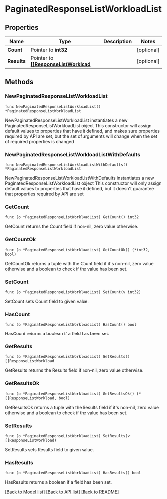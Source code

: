 # PaginatedResponseListWorkloadList

## Properties

Name | Type | Description | Notes
------------ | ------------- | ------------- | -------------
**Count** | Pointer to **int32** |  | [optional] 
**Results** | Pointer to [**[]ResponseListWorkload**](ResponseListWorkload.md) |  | [optional] 

## Methods

### NewPaginatedResponseListWorkloadList

`func NewPaginatedResponseListWorkloadList() *PaginatedResponseListWorkloadList`

NewPaginatedResponseListWorkloadList instantiates a new PaginatedResponseListWorkloadList object
This constructor will assign default values to properties that have it defined,
and makes sure properties required by API are set, but the set of arguments
will change when the set of required properties is changed

### NewPaginatedResponseListWorkloadListWithDefaults

`func NewPaginatedResponseListWorkloadListWithDefaults() *PaginatedResponseListWorkloadList`

NewPaginatedResponseListWorkloadListWithDefaults instantiates a new PaginatedResponseListWorkloadList object
This constructor will only assign default values to properties that have it defined,
but it doesn't guarantee that properties required by API are set

### GetCount

`func (o *PaginatedResponseListWorkloadList) GetCount() int32`

GetCount returns the Count field if non-nil, zero value otherwise.

### GetCountOk

`func (o *PaginatedResponseListWorkloadList) GetCountOk() (*int32, bool)`

GetCountOk returns a tuple with the Count field if it's non-nil, zero value otherwise
and a boolean to check if the value has been set.

### SetCount

`func (o *PaginatedResponseListWorkloadList) SetCount(v int32)`

SetCount sets Count field to given value.

### HasCount

`func (o *PaginatedResponseListWorkloadList) HasCount() bool`

HasCount returns a boolean if a field has been set.

### GetResults

`func (o *PaginatedResponseListWorkloadList) GetResults() []ResponseListWorkload`

GetResults returns the Results field if non-nil, zero value otherwise.

### GetResultsOk

`func (o *PaginatedResponseListWorkloadList) GetResultsOk() (*[]ResponseListWorkload, bool)`

GetResultsOk returns a tuple with the Results field if it's non-nil, zero value otherwise
and a boolean to check if the value has been set.

### SetResults

`func (o *PaginatedResponseListWorkloadList) SetResults(v []ResponseListWorkload)`

SetResults sets Results field to given value.

### HasResults

`func (o *PaginatedResponseListWorkloadList) HasResults() bool`

HasResults returns a boolean if a field has been set.


[[Back to Model list]](../README.md#documentation-for-models) [[Back to API list]](../README.md#documentation-for-api-endpoints) [[Back to README]](../README.md)


